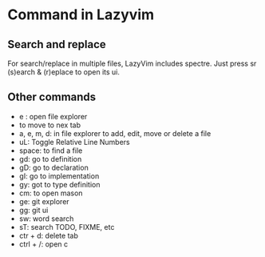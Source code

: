 # Command in Lazyvim

## Search and replace

For search/replace in multiple files, LazyVim includes spectre. Just press <leader>sr (s)earch & (r)eplace to open its ui.

## Other commands

- <leader> e : open file explorer
- <TAB> to move to nex tab
- a, e, m, d: in file explorer to add, edit, move or delete a file
- <leader>uL: Toggle Relative Line Numbers
- <leader> space: to find a file
- gd: go to definition
- gD: go to declaration
- gI: go to implementation
- gy: got to type definition
- <leader> cm: to open mason
- <leader> ge: git explorer
- <leader> gg: git ui
- <leader>sw: word search
- <leader>sT: search TODO, FIXME, etc
- ctr + d: delete tab
- ctrl + /: open c
